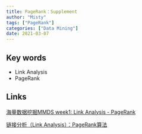```yaml
---
title: PageRank：Supplement
author: "Misty"
tags: ["PageRank"]
categories: ["Data Mining"]
date: 2021-03-07
---
```


## Key words

* Link Analysis
* PageRank

## Links

[海量数据挖掘MMDS week1: Link Analysis - PageRank](https://blog.csdn.net/pipisorry/article/details/48579435)

[链接分析（Link Analysis）：PageRank算法](https://blog.csdn.net/oldmao_2001/article/details/108554309)

